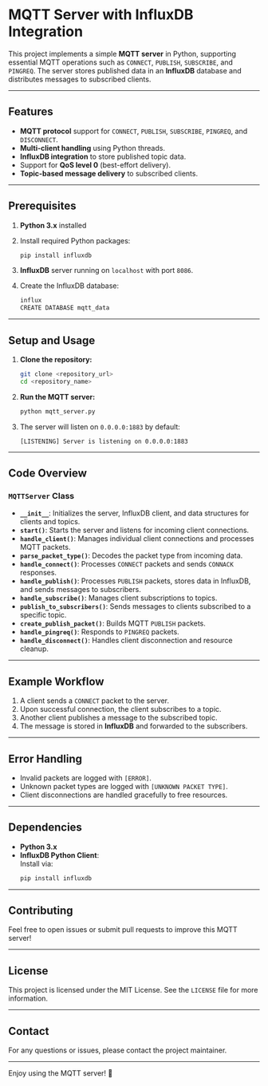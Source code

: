 # MQTT Server with InfluxDB Integration

This project implements a simple **MQTT server** in Python, supporting essential MQTT operations such as `CONNECT`, `PUBLISH`, `SUBSCRIBE`, and `PINGREQ`. The server stores published data in an **InfluxDB** database and distributes messages to subscribed clients. 

---

## Features
- **MQTT protocol** support for `CONNECT`, `PUBLISH`, `SUBSCRIBE`, `PINGREQ`, and `DISCONNECT`.
- **Multi-client handling** using Python threads.
- **InfluxDB integration** to store published topic data.
- Support for **QoS level 0** (best-effort delivery).
- **Topic-based message delivery** to subscribed clients.

---

## Prerequisites

1. **Python 3.x** installed  
2. Install required Python packages:
   ```bash
   pip install influxdb
   ```

3. **InfluxDB** server running on `localhost` with port `8086`.

4. Create the InfluxDB database:
   ```bash
   influx
   CREATE DATABASE mqtt_data
   ```

---

## Setup and Usage

1. **Clone the repository:**
   ```bash
   git clone <repository_url>
   cd <repository_name>
   ```

2. **Run the MQTT server:**
   ```bash
   python mqtt_server.py
   ```

3. The server will listen on `0.0.0.0:1883` by default:
   ```
   [LISTENING] Server is listening on 0.0.0.0:1883
   ```

---

## Code Overview

### `MQTTServer` Class
- **`__init__`**: Initializes the server, InfluxDB client, and data structures for clients and topics.
- **`start()`**: Starts the server and listens for incoming client connections.
- **`handle_client()`**: Manages individual client connections and processes MQTT packets.
- **`parse_packet_type()`**: Decodes the packet type from incoming data.
- **`handle_connect()`**: Processes `CONNECT` packets and sends `CONNACK` responses.
- **`handle_publish()`**: Processes `PUBLISH` packets, stores data in InfluxDB, and sends messages to subscribers.
- **`handle_subscribe()`**: Manages client subscriptions to topics.
- **`publish_to_subscribers()`**: Sends messages to clients subscribed to a specific topic.
- **`create_publish_packet()`**: Builds MQTT `PUBLISH` packets.
- **`handle_pingreq()`**: Responds to `PINGREQ` packets.
- **`handle_disconnect()`**: Handles client disconnection and resource cleanup.

---

## Example Workflow

1. A client sends a `CONNECT` packet to the server.
2. Upon successful connection, the client subscribes to a topic.
3. Another client publishes a message to the subscribed topic.
4. The message is stored in **InfluxDB** and forwarded to the subscribers.

---

## Error Handling

- Invalid packets are logged with `[ERROR]`.
- Unknown packet types are logged with `[UNKNOWN PACKET TYPE]`.
- Client disconnections are handled gracefully to free resources.

---

## Dependencies

- **Python 3.x**
- **InfluxDB Python Client**:  
  Install via:
  ```bash
  pip install influxdb
  ```

---

## Contributing

Feel free to open issues or submit pull requests to improve this MQTT server!

---

## License

This project is licensed under the MIT License. See the `LICENSE` file for more information.

---

## Contact

For any questions or issues, please contact the project maintainer.

---

Enjoy using the MQTT server! 🚀
